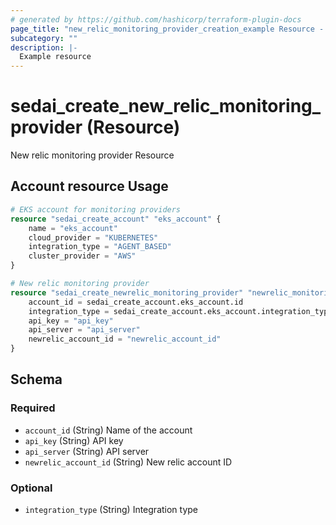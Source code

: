 ```yaml
---
# generated by https://github.com/hashicorp/terraform-plugin-docs
page_title: "new_relic_monitoring_provider_creation_example Resource - sedai"
subcategory: ""
description: |-
  Example resource
---
```


# sedai_create_new_relic_monitoring_provider (Resource)

New relic monitoring provider Resource

## Account resource Usage

```terraform
# EKS account for monitoring providers
resource "sedai_create_account" "eks_account" {
    name = "eks_account"
    cloud_provider = "KUBERNETES"
    integration_type = "AGENT_BASED"
    cluster_provider = "AWS"
}

# New relic monitoring provider
resource "sedai_create_newrelic_monitoring_provider" "newrelic_monitoring_provider" {
    account_id = sedai_create_account.eks_account.id
    integration_type = sedai_create_account.eks_account.integration_type
    api_key = "api_key"
    api_server = "api_server"
    newrelic_account_id = "newrelic_account_id"
}
```

<!-- schema generated by tfplugindocs -->
## Schema

### Required

- `account_id` (String) Name of the account
- `api_key` (String) API key
- `api_server` (String) API server
- `newrelic_account_id` (String) New relic account ID

### Optional

- `integration_type` (String) Integration type
